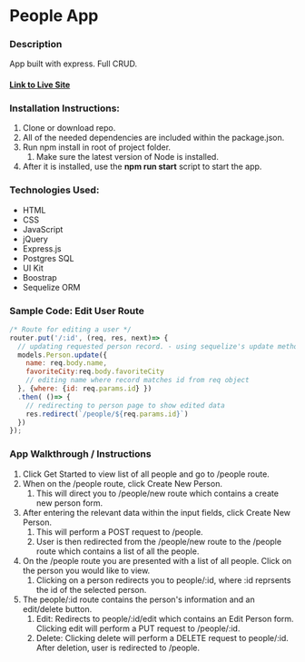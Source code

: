 # People App

### Description
App built with express. Full CRUD.

#### [Link to Live Site](https://whispering-cliffs-21269.herokuapp.com/)

### Installation Instructions:

1. Clone or download repo.
1. All of the needed dependencies are included within the package.json.
1. Run npm install in root of project folder.
    1. Make sure the latest version of Node is installed.
1. After it is installed, use the **npm run start** script to start the app.

### Technologies Used:
- HTML
- CSS
- JavaScript
- jQuery
- Express.js
- Postgres SQL
- UI Kit
- Boostrap
- Sequelize ORM

### Sample Code: Edit User Route
```javascript
/* Route for editing a user */
router.put('/:id', (req, res, next)=> {
  // updating requested person record. - using sequelize's update method
  models.Person.update({
    name: req.body.name,
    favoriteCity:req.body.favoriteCity
    // editing name where record matches id from req object
  }, {where: {id: req.params.id} })
  .then( ()=> {
    // redirecting to person page to show edited data
    res.redirect(`/people/${req.params.id}`)
  })
});
```

### App Walkthrough / Instructions
1. Click Get Started to view list of all people and go to /people route.
1. When on the /people route, click Create New Person.
    1. This will direct you to /people/new route which contains a create new person form.
1. After entering the relevant data within the input fields, click Create New Person.
    1. This will perform a POST request to /people.
    1. User is then redirected from the /people/new route to the /people route which contains a list of all the people.
1. On the /people route you are presented with a list of all people. Click on the person you would like to view.
    1. Clicking on a person redirects you to people/:id, where :id reprsents the id of the selected person.
1. The people/:id route contains the person's information and an edit/delete button.
    1. Edit: Redirects to people/:id/edit which contains an Edit Person form. Clicking edit will perform a PUT request to /people/:id.
    1. Delete: Clicking delete will perform a DELETE request to people/:id. After deletion, user is redirected to /people.
